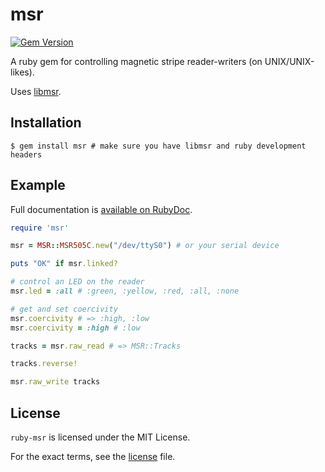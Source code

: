 msr
===

[![Gem Version](https://badge.fury.io/rb/msr.svg)](https://badge.fury.io/rb/msr)

A ruby gem for controlling magnetic stripe reader-writers (on UNIX/UNIX-likes).

Uses [libmsr](https://github.com/woodruffw/libmsr).

## Installation

```
$ gem install msr # make sure you have libmsr and ruby development headers
```

## Example

Full documentation is
[available on RubyDoc](http://www.rubydoc.info/gems/msr/0.0.3).

```ruby
require 'msr'

msr = MSR::MSR505C.new("/dev/ttyS0") # or your serial device

puts "OK" if msr.linked?

# control an LED on the reader
msr.led = :all # :green, :yellow, :red, :all, :none

# get and set coercivity
msr.coercivity # => :high, :low
msr.coercivity = :high # :low

tracks = msr.raw_read # => MSR::Tracks

tracks.reverse!

msr.raw_write tracks
```

## License

`ruby-msr` is licensed under the MIT License.

For the exact terms, see the [license](./LICENSE) file.
